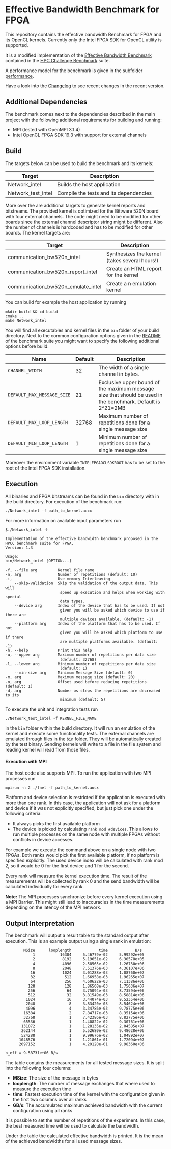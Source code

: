 # Effective Bandwidth Benchmark for FPGA

This repository contains the effective bandwidth Benchmark for FPGA and its OpenCL kernels.
Currently only the  Intel FPGA SDK for OpenCL utility is supported.

It is a modified implementation of the
[Effective Bandwidth Benchmark](https://fs.hlrs.de/projects/par/mpi/b_eff/b_eff_3.1/#REF)
contained in the [HPC Challenge Benchmark](https://icl.utk.edu/hpcc/) suite.

A performance model for the benchmark is given in the subfolder [performance](performance).

Have a look into the [Changelog](CHANGELOG) to see recent changes in the recent version.

## Additional Dependencies

The benchmark comes next to the dependencies described in the main project with the following additional requirements for building and running:

- MPI (tested with OpenMPI 3.1.4)
- Intel OpenCL FPGA SDK 19.3  with support for external channels

## Build

The targets below can be used to build the benchmark and its kernels:

 |  Target  | Description                                    |
 | -------- | ---------------------------------------------- |
 | Network_intel     | Builds the host application                    |
 | Network_test_intel| Compile the tests and its dependencies  |
 
 More over the are additional targets to generate kernel reports and bitstreams.
 The provided kernel is optimized for the Bittware 520N board with four external
 channels.
 The code might need to be modified for other boards since the external channel descriptor
 string might be different.
 Also the number of channels is hardcoded and has to be modified for other boards.
 The kernel targets are:
 
  |  Target                        | Description                                    |
  | ------------------------------ | ---------------------------------------------- |
  | communication_bw520n_intel           | Synthesizes the kernel (takes several hours!)  |
  | communication_bw520n_report_intel    | Create an HTML report for the kernel           |
  | communication_bw520n_emulate_intel   | Create a n emulation kernel                    |
  

 You can build for example the host application by running
 
    mkdir build && cd build
    cmake ..
    make Network_intel

You will find all executables and kernel files in the `bin`
folder of your build directory.
Next to the common configuration options given in the [README](../README.md) of the benchmark suite you might want to specify the following additional options before build:

Name             | Default     | Description                          |
---------------- |-------------|--------------------------------------|
`CHANNEL_WIDTH`  | 32          | The width of a single channel in bytes. |
`DEFAULT_MAX_MESSAGE_SIZE`| 21 | Exclusive upper bound of the maximum message size that should be used in the benchmark. Default is 2^21=2MB|
`DEFAULT_MAX_LOOP_LENGTH`| 32768 | Maximum number of repetitions done for a single message size |
`DEFAULT_MIN_LOOP_LENGTH`| 1 | Minimum number of repetitions done for a single message size |

Moreover the environment variable `INTELFPGAOCLSDKROOT` has to be set to the root
of the Intel FPGA SDK installation.

## Execution

All binaries and FPGA bitstreams can be found in the `bin` directory with in the build directory.
For execution of the benchmark run:

    ./Network_intel -f path_to_kernel.aocx
    
For more information on available input parameters run

    $./Network_intel -h
    
    Implementation of the effective bandwidth benchmark proposed in the HPCC benchmark suite for FPGA.
    Version: 1.3

    Usage:
    bin/Network_intel [OPTION...]

    -f, --file arg         Kernel file name
    -n, arg                Number of repetitions (default: 10)
    -i,                    Use memory Interleaving
        --skip-validation  Skip the validation of the output data. This will
                            speed up execution and helps when working with special
                            data types.
        --device arg       Index of the device that has to be used. If not
                            given you will be asked which device to use if there are
                            multiple devices available. (default: -1)
        --platform arg     Index of the platform that has to be used. If not
                            given you will be asked which platform to use if there
                            are multiple platforms available. (default: -1)
    -h, --help             Print this help
    -u, --upper arg        Maximum number of repetitions per data size
                            (default: 32768)
    -l, --lower arg        Minimum number of repetitions per data size
                            (default: 1)
        --min-size arg     Minimum Message Size (default: 0)
    -m, arg                Maximum message size (default: 20)
    -o, arg                Offset used before reducing repetitions (default: 1)
    -d, arg                Number os steps the repetitions are decreased to its
                            minimum (default: 5)

    
To execute the unit and integration tests run

    ./Network_test_intel -f KERNEL_FILE_NAME
    
in the `bin` folder within the build directory.
It will run an emulation of the kernel and execute some functionality tests.
The external channels are emulated through files in the `bin` folder.
They will be automatically created by the test binary.
Sending kernels will write to a file in the file system and reading kernel will
read from those files.

#### Execution with MPI

The host code also supports MPI. To run the application with two MPI processes run

    mpirun -n 2 ./fnet -f path_to_kernel.aocx
    
Platform and device selection is restricted if the application is executed with more than one rank.
In this case, the application will not ask for a platform and device if it  was not explicitly specified, but just pick one under the following criteria:
- It always picks the first available platform
- The device is picked by calculating `rank mod #devices`. This allows to run multiple processes on the same node with multiple FPGAs without conflicts in device accesses.

For example we execute the command above on a single node with two FPGAs.
Both ranks would pick the first available platform, if no platform is specified explicitly.
The used device index will be calculated with rank mod 2, so it would be 0 for the first device and 1 for the second.

Every rank will measure the kernel execution time.
The result of the measurements will be collected by rank 0 and the send bandwidth will be calculated individually for every rank.

**Note:** The MPI processes synchronize before every kernel execution using a MPI Barrier.
This might still lead to inaccuracies in the time measurements depending on the latency of the MPI network.

## Output Interpretation

The benchmark will output a result table to the standard output after execution.
This is an example output using a single rank in emulation:

            MSize      looplength            time            B/s
                1           16384     5.46779e-02     5.99292e+05
                2            8192     5.19651e-02     6.30578e+05
                4            4096     2.58565e-02     1.26730e+06
                8            2048     7.51376e-03     4.36107e+06
               16            1024     3.01288e-03     1.08760e+07
               32             512     1.66958e-03     1.96265e+07
               64             256     4.60622e-03     7.11386e+06
              128             128     1.86568e-03     1.75636e+07
              256              64     3.75094e-03     8.73594e+06
              512              32     3.81549e-03     8.58814e+06
             1024              16     3.44074e-03     9.52354e+06
             2048               8     3.83420e-03     8.54624e+06
             4096               4     3.34786e-03     9.78775e+06
            16384               2     7.84717e-03     8.35154e+06
            32768               1     7.42386e-03     8.82775e+06
            65536               1     1.40822e-02     9.30761e+06
           131072               1     1.28135e-02     2.04585e+07
           262144               1     5.52680e-02     9.48628e+06
           524288               1     9.99676e-02     1.04892e+07
          1048576               1     1.21861e-01     1.72094e+07
          2097152               1     4.20120e-01     9.98360e+06
    
    b_eff = 9.58731e+06 B/s

The table contains the measurements for all tested message sizes.
It is split into the following four columns:

- **MSize**: The size of the message in bytes
- **looplength**: The number of message exchanges that where used to measure the execution time
- **time**: Fastest execution time of the kernel with the configuration given in the first two columns over all ranks
- **GB/s**: The accumulated maximum achieved bandwidth with the current configuration using all ranks

It is possible to set the number of repetitions of the experiment. 
In this case, the best measured time will be used to calculate the bandwidth.

Under the table the calculated effective bandwidth is printed.
It is the mean of the achieved bandwidths for all used message sizes.